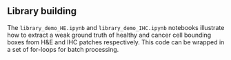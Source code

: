 ## Library building

The `library_demo_HE.ipynb` and `library_demo_IHC.ipynb` notebooks illustrate how to extract a weak ground truth of healthy and cancer cell bounding boxes from H&E and IHC patches respectively. This code can be wrapped in a set of for-loops for batch processing.
